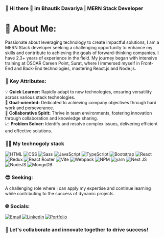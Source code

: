 ### 🚀 Hi there 👋 im Bhautik Davariya | MERN Stack Developer

# 💫 About Me:
Passionate about leveraging technology to create impactful solutions, I am a MERN Stack developer seeking a challenging opportunity to enhance my skills and contribute to achieving the goals of forward-thinking companies. 
I have 2.3+ years of experience in the field. My journey began with intensive training at OSCAR Careen Point, Surat, where I immersed myself in Front-End and Back-End technologies, mastering React.js and Node.js.

### :pushpin: Key Attributes:
💡 **Quick Learner:** Rapidly adapt to new technologies, ensuring versatility across various stack technologies.</br>
🎯 **Goal-oriented:** Dedicated to achieving company objectives through hard work and perseverance.</br>
🤝 **Collaborative Spirit:** Thrive in team environments, fostering innovation through collaboration and knowledge sharing.</br>
📈 **Problem Solver:** Identify and resolve complex issues, delivering efficient and effective solutions.</br>

### :man_technologist: My technogoly stack
![HTML](https://img.shields.io/badge/-HTML-090909?style=for-the-badge&logo=html5)
![CSS](https://img.shields.io/badge/-Css-090909?style=for-the-badge&logo=css3&logoColor=0774db)
![Sass](https://img.shields.io/badge/-Scss-090909?style=for-the-badge&logo=sass&logoColor=CC6699)
![JavaScript](https://img.shields.io/badge/-JavaScript-090909?style=for-the-badge&logo=javascript&logoColor=dbc607)
![TypeScript](https://img.shields.io/badge/-TypeScript-090909?style=for-the-badge&logo=typescript&logoColor=0794db)
![Bootstrap](https://img.shields.io/badge/bootstrap-%238511FA.svg?style=for-the-badge&logo=bootstrap&logoColor=white)
![React](https://img.shields.io/badge/react-%2320232a.svg?style=for-the-badge&logo=react&logoColor=%2361DAFB)
![Redux](https://img.shields.io/badge/-Redux-090909?style=for-the-badge&logo=redux&logoColor=7A4FB8)
![React Router](https://img.shields.io/badge/React_Router-CA4245?style=for-the-badge&logo=react-router&logoColor=white)
![Vite](https://img.shields.io/badge/vite-%23646CFF.svg?style=for-the-badge&logo=vite&logoColor=white)
![Webpack](https://img.shields.io/badge/-Webpack-090909?style=for-the-badge&logo=webpack&logoColor=88CEF3)
![NPM](https://img.shields.io/badge/-npm-090909?style=for-the-badge&logo=npm&logoColor=88CC53635EF3)
![yarn](https://img.shields.io/badge/-yarn-090909?style=for-the-badge&logo=yarn&logoColor=88CC53635EF3)
![Next JS](https://img.shields.io/badge/Next-black?style=for-the-badge&logo=next.js&logoColor=white)
![NodeJS](https://img.shields.io/badge/node.js-6DA55F?style=for-the-badge&logo=node.js&logoColor=white)
![MongoDB](https://img.shields.io/badge/MongoDB-%234ea94b.svg?style=for-the-badge&logo=mongodb&logoColor=white)

### :sunglasses: Seeking: 
A challenging role where I can apply my expertise and continue learning while contributing to the success of dynamic projects.

### 🌐 Socials:
[![Email](https://img.shields.io/badge/Gmail-090909?style=for-the-badge&logo=gmail&logoColor=0774db)](mailto:bhautikmerndevelopers@gmail.com)
[![LinkedIn](https://img.shields.io/badge/LinkedIn-090909?style=for-the-badge&logo=linkedIn&logoColor=0EA5E9)](linkedin.com/in/bhautik-davariya-15b2b722a)
[![Portfolio](https://img.shields.io/badge/Portfolio-090909?style=for-the-badge&logo=globe&logoColor=0EA5E9)](bhautikdavariya.github.io/bhautik-portfolio/)

### :handshake: Let's collaborate and innovate together to drive success!



<!-- 📧 Email: bhautikmerndevelopers@gmail.com

🔗 LinkedIn: linkedin.com/in/bhautik-davariya-15b2b722a

🌐 Portfolio: bhautikdavariya.github.io/bhautik-portfolio/ -->



<!--
**BhautikDavariya/BhautikDavariya** is a ✨ _special_ ✨ repository because its `README.md` (this file) appears on your GitHub profile.

Here are some ideas to get you started:

- 🔭 I’m currently working on ...
- 🌱 I’m currently learning ...
- 👯 I’m looking to collaborate on ...
- 🤔 I’m looking for help with ...
- 💬 Ask me about ...
- 📫 How to reach me: ...
- 😄 Pronouns: ...
- ⚡ Fun fact: ...
-->
